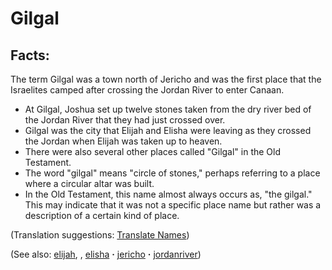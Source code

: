 # Gilgal #

## Facts: ##

The term Gilgal was a town north of Jericho and was the first place that the Israelites camped after crossing the Jordan River to enter Canaan.

* At Gilgal, Joshua set up twelve stones taken from the dry river bed of the Jordan River that they had just crossed over.
* Gilgal was the city that Elijah and Elisha were leaving as they crossed the Jordan when Elijah was taken up to heaven.
* There were also several other places called "Gilgal" in the Old Testament.
* The word "gilgal" means "circle of stones," perhaps referring to a place where a circular altar was built.
* In the Old Testament, this name almost always occurs as, "the gilgal." This may indicate that it was not a specific place name but rather was a description of a certain kind of place.

(Translation suggestions: [Translate Names](https://git.door43.org/Door43/en-ta-translate-vol1/src/master/content/translate_names.md))

(See also: [elijah](../other/elijah.md), , [elisha](../other/elisha.md) **·** [jericho](../other/jericho.md) **·** [jordanriver](../other/jordanriver.md))

